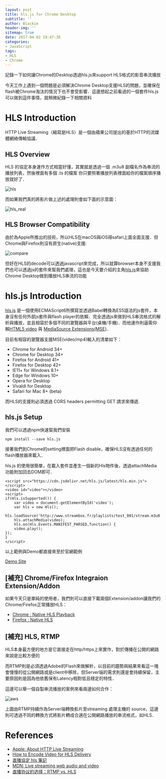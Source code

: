 ```yaml
---
layout: post
title: hls.js for Chrome Desktop
subtitle: ''
author: Blackie
header-img: ''
sitemap: true
date: 2017-04-02 19:47:38
categories:
- JavaScript
tags:
- HLS
- Chrome
---
```


記錄一下如何讓Chrome的Desktop透過hls.js來support HLS格式的影音串流播放

<!-- More -->

今天工作上遇到一個問題是必須解決Chrome Desktop支援HLS的問題，並確保在flash被Chrome淘汰的情況下也不會受影響．這邊想起之前看過的一個套件hls.js可以做到這件事情，就稍微紀錄一下相關資料

# HLS Introduction #

HTTP Live Streaming（縮寫是HLS）是一個由蘋果公司提出的基於HTTP的流媒體網絡傳輸協議．

## HLS Overview ##

HLS 的協定本身運作方式相當好懂，其實就是透過一個 .m3u8 副檔名作為串流的播放列表，然後裡面有多個 .ts 的檔案
你只要照著播放列表裡面給你的檔案順序播放就好了．

![hls](hls.png)

而如果我們真的將影片做上述的處理則會如下面的示意圖：

![hls_real](hls_real.png)

## HLS Browser Compatibility ##

由於為Apple所推出的技術，所以HLS在macOS與iOS得safari上面全面支援．但Chrome與Firefox則沒有原生(native)支援:

![compare](compare.png)

但好在HLS的decode可以透過javascript來完成，所以就算browser本身不支援我們也可以透過js的套件來幫我們處理，這也是今天要介紹的主角[hls.js](https://github.com/video-dev/hls.js)來協助Chrome Desktop做到播放HLS串流的功能

# hls.js Introduction #

[hls.js](https://github.com/video-dev/hls.js) 是一個使用ECMAScript6所撰寫並透過Babel轉換為ES5語法的js套件，本身沒有任何外部js套件與flash player的依賴．完全透過js來做到HLS串流格式的解析與播放，並且相容於多個不同的瀏覽器與平台(桌機/手機)．而他運作則逼需仰賴[HTML5 video](http://www.html5rocks.com/en/tutorials/video/basics/) 與 [MediaSource Extensions(MSE)](http://w3c.github.io/media-source/)．

目前有相容的瀏覽器支援MSE(video/mp4)輸入的清單如下：

- Chrome for Android 34+
- Chrome for Desktop 34+
- Firefox for Android 41+
- Firefox for Desktop 42+
- IE11+ for Windows 8.1+
- Edge for Windows 10+
- Opera for Desktop
- Vivaldi for Desktop
- Safari for Mac 8+ (beta)

而HLS的支援則必須透過 CORS headers permitting GET 請求來傳遞.

## hls.js Setup ##

我們可以透過npm快速幫我們安裝

    npm install --save hls.js

接著我們到Chrome的setting裡面把Flash disable，確保HLS沒有透過任何的flash播放器來載入．

hls.js 的使用很簡單，在載入套件並產生一個新的Hls物件後，透過attachMedia功能附加回去DOM即可．

    <script src="https://cdn.jsdelivr.net/hls.js/latest/hls.min.js"></script>
    <video id="video"></video>
    <script>
    if(Hls.isSupported()) {
        var video = document.getElementById('video');
        var hls = new Hls();
        hls.loadSource('http://www.streambox.fr/playlists/test_001/stream.m3u8');
        hls.attachMedia(video);
        hls.on(Hls.Events.MANIFEST_PARSED,function() {
        video.play();
    });
    }
    </script>

以上範例與Demo都直接來至於官網範例

[Demo Site](http://video-dev.github.io/hls.js/demo)

## [補充] Chrome/Firefox Integraion Extension/Addon ##

如果今天只是單純的使用者，我們則可以直接下載兩個Extension/addon讓我們的Chrome/Firefox正常播放HLS：

- [Chrome : Native HLS Playback](https://chrome.google.com/webstore/detail/native-hls-playback/emnphkkblegpebimobpbekeedfgemhof)
- [Firefox : Native HLS](https://addons.mozilla.org/en-US/firefox/addon/native_hls_playback/)

## [補充] HLS, RTMP ##

HLS本身最方便的地方是它直接走在http/https上來實作，對於傳播在公開的網路來說是比較方便的

而RTMP則是必須透過Adobe的Flash來做解析，以目前的趨勢與結果來看這一塊會慢慢的從公開網路或是client中移除，但Server端的需求則還是會持續保留，主要原因則是因為他依舊保有Latency相對低且穩定的特性．

這邊可以舉一個自製串流播放的案例來看兩邊如何合作：

![aws](aws.jpg)

上圖由RTMP持續作為Server端轉換影片至streaming 處理主機的 source，這邊則可透過不同的轉換方式將影片轉成合適在公開網路播放的串流格式，如HLS．

# References #

- [Apple: About HTTP Live Streaming](https://www.google.com.tw/url?sa=i&rct=j&q=&esrc=s&source=images&cd=&cad=rja&uact=8&ved=0ahUKEwjTh-_B3JLTAhWONpQKHSo2B8MQjB0IBg&url=https%3A%2F%2Fdeveloper.apple.com%2Flibrary%2Fcontent%2Freferencelibrary%2FGettingStarted%2FAboutHTTPLiveStreaming%2Fabout%2Fabout.html&psig=AFQjCNEcaUgmFeIOCOzNzy_1r9B8Bn6t8w&ust=1491667259714187)
- [How to Encode Video for HLS Delivery](http://streaminglearningcenter.com/articles/how-to-encode-video-for-hls-delivery.html)
- [直播協定 hls 筆記](http://blog.techbridge.cc/2016/12/03/livestreamming-hls-note/)
- [MDN: Live streaming web audio and video](https://developer.mozilla.org/en-US/Apps/Fundamentals/Audio_and_video_delivery/Live_streaming_web_audio_and_video)
- [直播协议的选择：RTMP vs. HLS](http://www.samirchen.com/ios-rtmp-vs-hls/)